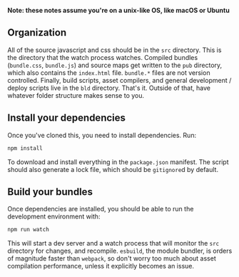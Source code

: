 
**Note: these notes assume you're on a unix-like OS, like macOS or Ubuntu**

## Organization

All of the source javascript and css should be in the `src` directory. This is the directory that the watch process watches. Compiled bundles (`bundle.css`, `bundle.js`) and source maps get written to the `pub` directory, which also contains the `index.html` file. `bundle.*` files are not version controlled. Finally, build scripts, asset compilers, and general development / deploy scripts live in the `bld` directory. That's it. Outside of that, have whatever folder structure makes sense to you.

## Install your dependencies

Once you've cloned this, you need to install dependencies. Run:

```sh
npm install
```

To download and install everything in the `package.json` manifest. The script should also generate a lock file, which should be `gitignore`d by default.

## Build your bundles

Once dependencies are installed, you should be able to run the development environment with:

```sh
npm run watch
```

This will start a dev server and a watch process that will monitor the `src` directory for changes, and recompile. `esbuild`, the module bundler, is orders of magnitude faster than `webpack`, so don't worry too much about asset compilation performance, unless it explicitly becomes an issue.
